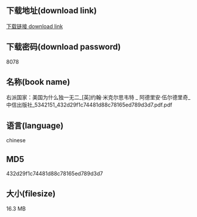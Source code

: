 ## 下载地址(download link)
[下载链接 download link](https://voluble-croquembouche-d321dc.netlify.app/?s=%E5%8F%B3%E6%B4%BE%E5%9B%BD%E5%AE%B6%EF%BC%9A%E7%BE%8E%E5%9B%BD%E4%B8%BA%E4%BB%80%E4%B9%88%E7%8B%AC%E4%B8%80%E6%97%A0%E4%BA%8C_%5B%E8%8B%B1%5D%E7%BA%A6%E7%BF%B0%C2%B7%E7%B1%B3%E5%85%8B%E5%B0%94%E6%80%9D%E9%9F%A6%E7%89%B9+_+%E9%98%BF%E5%BE%B7%E9%87%8C%E5%AE%89%C2%B7%E4%BC%8D%E5%B0%94%E5%BE%B7%E9%87%8C%E5%A5%87_%E4%B8%AD%E4%BF%A1%E5%87%BA%E7%89%88%E7%A4%BE_5342151_432d29f1c74481d88c78165ed789d3d7.pdf)

## 下载密码(download password)
8078

## 名称(book name)
右派国家：美国为什么独一无二_[英]约翰·米克尔思韦特 _ 阿德里安·伍尔德里奇_中信出版社_5342151_432d29f1c74481d88c78165ed789d3d7.pdf.pdf

## 语言(language)
chinese

## MD5
432d29f1c74481d88c78165ed789d3d7

## 大小(filesize)
16.3 MB
